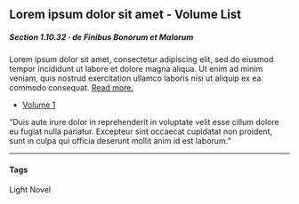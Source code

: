 ## Lorem ipsum dolor sit amet - Volume List

##### Section 1.10.32 · de Finibus Bonorum et Malorum

Lorem ipsum dolor sit amet, consectetur adipiscing elit, sed do 
eiusmod tempor incididunt ut labore et dolore magna aliqua. 
Ut enim ad minim veniam, quis nostrud exercitation ullamco 
laboris nisi ut aliquip ex ea commodo consequat. [Read more.](https://www.lipsum.com/)

- [Volume 1](./volume-1)

“Duis aute irure dolor in reprehenderit in voluptate velit 
esse cillum dolore eu fugiat nulla pariatur. Excepteur sint 
occaecat cupidatat non proident, sunt in culpa qui officia 
deserunt mollit anim id est laborum.”

---

#### Tags

Light Novel

